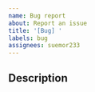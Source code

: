 ```yaml
---
name: Bug report
about: Report an issue
title: '[Bug] '
labels: bug
assignees: suemor233
---
```


## Description
